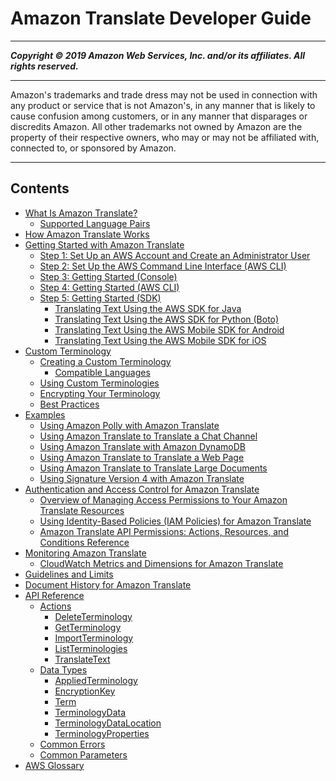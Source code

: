 # Amazon Translate Developer Guide

-----
*****Copyright &copy; 2019 Amazon Web Services, Inc. and/or its affiliates. All rights reserved.*****

-----
Amazon's trademarks and trade dress may not be used in 
     connection with any product or service that is not Amazon's, 
     in any manner that is likely to cause confusion among customers, 
     or in any manner that disparages or discredits Amazon. All other 
     trademarks not owned by Amazon are the property of their respective
     owners, who may or may not be affiliated with, connected to, or 
     sponsored by Amazon.

-----
## Contents
+ [What Is Amazon Translate?](what-is.md)
   + [Supported Language Pairs](pairs.md)
+ [How Amazon Translate Works](how-it-works.md)
+ [Getting Started with Amazon Translate](getting-started.md)
   + [Step 1: Set Up an AWS Account and Create an Administrator User](setting-up.md)
   + [Step 2: Set Up the AWS Command Line Interface (AWS CLI)](setup-awscli.md)
   + [Step 3: Getting Started (Console)](get-started-console.md)
   + [Step 4: Getting Started (AWS CLI)](get-started-cli.md)
   + [Step 5: Getting Started (SDK)](get-started-sdk.md)
      + [Translating Text Using the AWS SDK for Java](examples-java.md)
      + [Translating Text Using the AWS SDK for Python (Boto)](examples-python.md)
      + [Translating Text Using the AWS Mobile SDK for Android](getting-started-android.md)
      + [Translating Text Using the AWS Mobile SDK for iOS](getting-started-ios.md)
+ [Custom Terminology](how-custom-terminology.md)
   + [Creating a Custom Terminology](creating-custom-terminology.md)
      + [Compatible Languages](permissible-language-pairs.md)
   + [Using Custom Terminologies](using-ct.md)
   + [Encrypting Your Terminology](protect-terminology.md)
   + [Best Practices](ct-best-practices.md)
+ [Examples](examples.md)
   + [Using Amazon Polly with Amazon Translate](examples-polly.md)
   + [Using Amazon Translate to Translate a Chat Channel](examples-twitch.md)
   + [Using Amazon Translate with Amazon DynamoDB](examples-ddb.md)
   + [Using Amazon Translate to Translate a Web Page](examples-web.md)
   + [Using Amazon Translate to Translate Large Documents](examples-split.md)
   + [Using Signature Version 4 with Amazon Translate](examples-sigv4.md)
+ [Authentication and Access Control for Amazon Translate](auth-and-access-control.md)
   + [Overview of Managing Access Permissions to Your Amazon Translate Resources](access-control-overview.md)
   + [Using Identity-Based Policies (IAM Policies) for Amazon Translate](access-control-managing-permissions.md)
   + [Amazon Translate API Permissions: Actions, Resources, and Conditions Reference](translate-api-permissions-ref.md)
+ [Monitoring Amazon Translate](monitoring-translate.md)
   + [CloudWatch Metrics and Dimensions for Amazon Translate](translate-cloudwatch.md)
+ [Guidelines and Limits](limits-guidelines.md)
+ [Document History for Amazon Translate](doc-history.md)
+ [API Reference](API_Reference.md)
   + [Actions](API_Operations.md)
      + [DeleteTerminology](API_DeleteTerminology.md)
      + [GetTerminology](API_GetTerminology.md)
      + [ImportTerminology](API_ImportTerminology.md)
      + [ListTerminologies](API_ListTerminologies.md)
      + [TranslateText](API_TranslateText.md)
   + [Data Types](API_Types.md)
      + [AppliedTerminology](API_AppliedTerminology.md)
      + [EncryptionKey](API_EncryptionKey.md)
      + [Term](API_Term.md)
      + [TerminologyData](API_TerminologyData.md)
      + [TerminologyDataLocation](API_TerminologyDataLocation.md)
      + [TerminologyProperties](API_TerminologyProperties.md)
   + [Common Errors](CommonErrors.md)
   + [Common Parameters](CommonParameters.md)
+ [AWS Glossary](glossary.md)